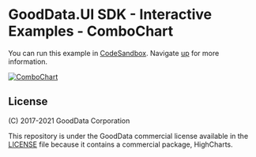 # GoodData.UI SDK - Interactive Examples - ComboChart

You can run this example in [CodeSandbox](https://codesandbox.io/s/github/gooddata/gooddata-ui-examples/tree/master/example-combochart?file=/src/App/index.js). Navigate [up](https://github.com/gooddata/gooddata-ui-examples) for more information.

[![ComboChart](/assets/example-localhost-combochart.png)](https://codesandbox.io/s/github/gooddata/gooddata-ui-examples/tree/master/example-combochart?file=/src/App/index.js)

## License

(C) 2017-2021 GoodData Corporation

This repository is under the GoodData commercial license available in the [LICENSE](LICENSE) file because it contains a commercial package, HighCharts.
